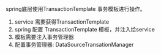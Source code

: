 spring底层使用TransactionTemplate 事务模板进行操作。

1. service 需要获得TransactionTemplate
2. spring 配置 TransactionTemplate 模板，并注入给service
3. 模板需要注入事务管理器
4. 配置事务管理器: DataSourceTransationManager